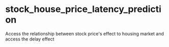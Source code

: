 # stock_house_price_latency_prediction
Access the relationship between stock price's effect to housing market and access the delay effect
